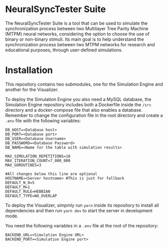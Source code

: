 
# NeuralSyncTester Suite

The NeuralSyncTester Suite is a tool that can be used to simulate the synchronization process between two Multilayer Tree Parity Machine (MTPM) neural networks, considering the option to choose the use of binary or non-binary stimuli. Its main goal is to help understand the synchronization process between two MTPM networks for research and educational purposes, through user-defined simulations.

# Installation

This repository contains two submodules, one for the Simulation Engine and another for the Visualizer.

To deploy the Simulation Engine you also need a MySQL database, the Simulation Engine repository includes both a Dockerfile inside the `/src` directory and a docker-compose file that also enables a database. Remember to change the configuration file in the root directory and create a `.env` file with the following variables:
```
DB_HOST=<Database host>
DB_PORT=<Database port>
DB_USER=<Database Username>
DB_PASSWORD=<Database Password>
DB_NAME=<Name for the table with simulation results>

MAX_SIMULATION_REPETITIONS=10
MAX_ITERATION_COUNT=7_000_000
MAX_GOROUTINES=3

#All changes below this line are optional
HOSTNAME=<Server hostname> #This is just for fallback
DEFAULT_N_0=5
DEFAULT_M=1
DEFAULT_RULE=HEBBIAN
DEFAULT_TYPE=NO_OVERLAP
```

To deploy the Visualizer, simpmly run `yarn` inside its repository to install all dependencies and then run `yarn dev` to start the server in development mode.

You need the following variables in a `.env` file at the root of the repository:
```
BACKEND_URL=<Simulation Engine URL>
BACKEND_PORT=<Simulation Engine port>
```
